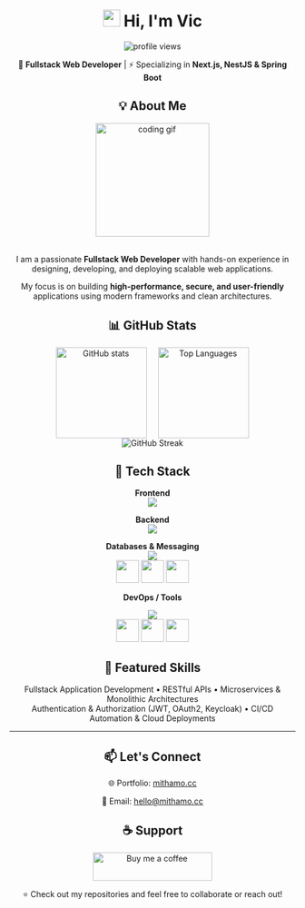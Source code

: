 <h1 align="center">
  <img src="https://raw.githubusercontent.com/iampavangandhi/iampavangandhi/master/gifs/Hi.gif" width="30px">
  Hi, I'm Vic
</h1>

<p align="center"> 
  <img src="https://komarev.com/ghpvc/?username=mithamovictor&label=Profile%20views&color=0e75b6&style=flat" alt="profile views" /> 
</p>

<p align="center">
  🚀 <b>Fullstack Web Developer</b> | ⚡ Specializing in <b>Next.js, NestJS & Spring Boot</b>
</p>

<h2 align="center">💡 About Me</h2>

<div align="center">
  <img src="https://media.giphy.com/media/j7k6JOp8LufhXspVfu/giphy.gif" alt="coding gif" width="200" />
</div>
<br/>
<p align="center">
  I am a passionate <b>Fullstack Web Developer</b> with hands-on experience in designing, developing, and deploying scalable web applications.  
</p>
<p align="center">
  My focus is on building <b>high-performance, secure, and user-friendly</b> applications using modern frameworks and clean architectures.  
</p>

<h2 align="center">📊 GitHub Stats</h2>

<div align="center" style="display: flex; justify-content: center; gap: 20px; flex-wrap: wrap; width: 100%;">
  <img src="https://github-readme-stats.vercel.app/api?username=mithamovictor&show_icons=true&theme=radical" alt="GitHub stats" height="160"/>
  <img src="https://github-readme-stats.vercel.app/api/top-langs/?username=mithamovictor&layout=compact&theme=radical" alt="Top Languages" height="160"/>
</div>

<div align="center">
  <img src="https://github-readme-streak-stats.herokuapp.com/?user=mithamovictor&theme=radical" alt="GitHub Streak"/>
</div>

<h2 align="center">🔧 Tech Stack</h2>

<div align="center">

<b>Frontend</b><br/>
<img src="https://skillicons.dev/icons?i=nextjs,react,tailwind,ts,js" />

<b>Backend</b><br/>
<img src="https://skillicons.dev/icons?i=nestjs,spring,nodejs,express" />

<b>Databases & Messaging</b><br/>
<img src="https://skillicons.dev/icons?i=postgres,mysql,mongodb,redis" />
<br/>
<img src="https://img.shields.io/badge/h2-007ACC?style=for-the-badge&logo=h2&logoColor=white" height="40"/>
<img src="https://img.shields.io/badge/rabbitmq-FF6600?style=for-the-badge&logo=rabbitmq&logoColor=white" height="40"/>
<img src="https://img.shields.io/badge/kafka-231F20?style=for-the-badge&logo=apachekafka&logoColor=white" height="40"/>

<b>DevOps / Tools</b><br/>
<p align="center">
  <img src="https://skillicons.dev/icons?i=docker,kubernetes,githubactions,nginx,linux,ubuntu" />
  <br />
  <img src="https://img.shields.io/badge/pm2-2B037A?style=for-the-badge&logo=pm2&logoColor=white" height="40"/>
  <img src="https://img.shields.io/badge/apache-D22128?style=for-the-badge&logo=apache&logoColor=white" height="40"/>
  <img src="https://img.shields.io/badge/postman-FF6C37?style=for-the-badge&logo=postman&logoColor=white" height="40"/>
</p>

</div>

<h2 align="center">📌 Featured Skills</h2>

<p align="center">
  Fullstack Application Development • RESTful APIs • Microservices & Monolithic Architectures  
  <br/>
  Authentication & Authorization (JWT, OAuth2, Keycloak) • CI/CD Automation & Cloud Deployments  
</p>

---

<h2 align="center">📫 Let's Connect</h2>

<p align="center">
  🌐 Portfolio: <a href="https://mithamo.cc">mithamo.cc</a>
</p>
<p align="center">
  📧 Email: <a href="mailto:hello@mithamo.cc">hello@mithamo.cc</a>  
</p>

<h2 align="center">☕ Support</h2>

<p align="center">
  <a href="https://www.buymeacoffee.com/mithamovictor">
    <img src="https://cdn.buymeacoffee.com/buttons/v2/default-yellow.png" height="50" width="210" alt="Buy me a coffee" />
  </a>
</p>

<p align="center">⭐️ Check out my repositories and feel free to collaborate or reach out!</p>
